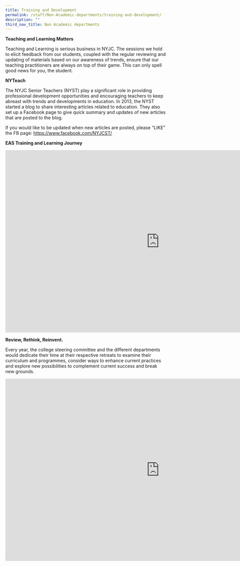 ```yaml
---
title: Training and Development
permalink: /staff/Non-Academic-departments/training-and-development/
description: ""
third_nav_title: Non Academic departments
---
```

**Teaching and Learning Matters**

Teaching and Learning is serious business in NYJC. The sessions we hold to elicit feedback from our students, coupled with the regular reviewing and updating of materials based on our awareness of trends, ensure that our teaching practitioners are always on top of their game. This can only spell good news for you, the student.

**NYTeach**

The NYJC Senior Teachers (NYST) play a significant role in providing professional development opportunities and encouraging teachers to keep abreast with trends and developments in education. In 2013, the NYST started a blog to share interesting articles related to education. They also set up a Facebook page to give quick summary and updates of new articles that are posted to the blog.

If you would like to be updated when new articles are posted, please “LIKE” the FB page:
https://www.facebook.com/NYJCST/

**EAS Training and Learning Journey**

<iframe allowfullscreen="true" height="569" width="960" frameborder="0" src="https://docs.google.com/presentation/d/e/2PACX-1vSAAvvBnDNjTSI4VLyYamIvEu9C1tWY_K-FPz2C3HW4_2ynO8vMokKF9lI758w0U6jbQFwQo3Jm72cq/embed?start=false&amp;loop=false&amp;delayms=3000"></iframe>

**Review, Rethink, Reinvent.**

Every year, the college steering committee and the different departments would dedicate their time at their respective retreats to examine their curriculum and programmes, consider ways to enhance current practices and explore new possibilities to complement current success and break new grounds.

<iframe allowfullscreen="true" height="569" width="960" frameborder="0" src="https://docs.google.com/presentation/d/e/2PACX-1vS7Lozyl3FlmDKiPj-qo3JOfHLfc4nZitUCIw4bsezGVlUSu59UsjCyngODlqknPXv2GGh91gPMIqHs/embed?start=false&amp;loop=false&amp;delayms=3000"></iframe>
